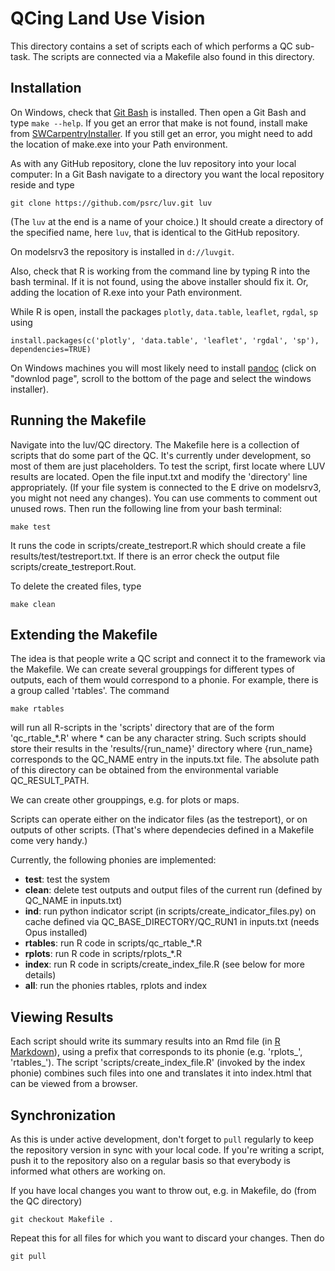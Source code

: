 # QCing Land Use Vision

This directory contains a set of scripts each of which performs a QC sub-task. The scripts are connected via a Makefile also found in this directory. 

## Installation
On Windows, check that [Git Bash](https://git-for-windows.github.io) is installed. Then open a Git Bash and type ``make --help``. If you get an error that make is not found, install make from [SWCarpentryInstaller](https://github.com/swcarpentry/windows-installer/releases/latest). If you still get an error, you might need to add the location of make.exe into your Path environment.

As with any GitHub repository, clone the luv repository into your local computer: In a Git Bash navigate to a directory you want the local repository reside and type 

```
git clone https://github.com/psrc/luv.git luv
```

(The ``luv`` at the end is a name of your choice.) It should create a directory of the specified name, here ``luv``, that is identical to the GitHub repository.

On modelsrv3 the repository is installed in ``d://luvgit``.


Also, check that R is working from the command line by typing R into the bash terminal. If it is not found, using the above installer should fix it. Or, adding the location of R.exe into your Path environment.

While R is open, install the packages ``plotly``, ``data.table``, ``leaflet``, ``rgdal``, ``sp`` using

```
install.packages(c('plotly', 'data.table', 'leaflet', 'rgdal', 'sp'), dependencies=TRUE)
```

On Windows machines you will most likely need to install [pandoc](http://pandoc.org/installing.html) (click on "downlod page", scroll to the bottom of the page and select the windows installer).
 

## Running the Makefile

Navigate into the luv/QC directory. The Makefile here is a collection of scripts that do some part of the QC. It's currently under development, so most of them are just placeholders. To test the script, first locate where LUV results are located. Open the file input.txt and modify the 'directory' line appropriately. (If your file system is connected to the E drive on modelsrv3, you might not need any changes). You can use comments to comment out unused rows. 
Then run the following line from your bash terminal:

```
make test
```

It runs the code in scripts/create\_testreport.R which should create a file results/test/testreport.txt. If there is an error check the output file scripts/create\_testreport.Rout.

To delete the created files, type

```
make clean
```


## Extending the Makefile

The idea is that people write a QC script and connect it to the framework via the Makefile. We can create several grouppings for different types of outputs, each of them would correspond to a phonie. For example, there is a group called 'rtables'. The command 

```
make rtables
```
will run all R-scripts in the 'scripts' directory that are of the form 'qc\_rtable\_\*.R' where \* can be any character string. Such scripts should store their results in the 'results/{run\_name}' directory where {run\_name} corresponds to the QC\_NAME entry in the inputs.txt file.  The absolute path of this directory can be obtained from the environmental variable QC\_RESULT\_PATH. 

We can create other grouppings, e.g. for plots or maps. 

Scripts can operate either on the indicator files (as the testreport), or on outputs of other scripts. (That's where dependecies defined in a Makefile come very handy.)

Currently, the following phonies are implemented:

   * **test**: test the system
   * **clean**: delete test outputs and output files of the current run (defined by QC\_NAME in inputs.txt)
   * **ind**: run python indicator script (in scripts/create\_indicator\_files.py) on cache defined via QC\_BASE_DIRECTORY/QC\_RUN1 in inputs.txt (needs Opus installed)
   * **rtables**: run R code in scripts/qc\_rtable\_\*.R
   * **rplots**: run R code in scripts/rplots\_\*.R
   * **index**: run R code in scripts/create\_index\_file.R (see below for more details)
   * **all**: run the phonies rtables, rplots and index

## Viewing Results

Each script should write its summary results into an Rmd file (in [R Markdown](http://rmarkdown.rstudio.com)), using a prefix that corresponds to its phonie (e.g. 'rplots\_', 'rtables\_'). The script 'scripts/create\_index\_file.R' (invoked by the index phonie) combines such files into one and translates it into index.html that can be viewed from a browser. 


## Synchronization

As this is under active development, don't forget to ``pull`` regularly to keep the repository version in sync with your local code. If you're writing a script, push it to the repository also on a regular basis so that everybody is informed what others are working on.

If you have local changes you want to throw out, e.g. in Makefile, do (from the QC directory)

```
git checkout Makefile .
```
Repeat this for all files for which you want to discard your changes. Then do

```
git pull
```



